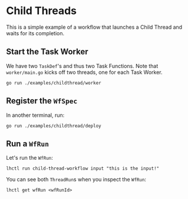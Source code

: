 # Child Threads

This is a simple example of a workflow that launches a Child Thread and waits for its completion.

## Start the Task Worker

We have two `TaskDef`'s and thus two Task Functions. Note that `worker/main.go` kicks off two threads, one for each Task Worker.

```
go run ./examples/childthread/worker
```

## Register the `WfSpec`

In another terminal, run:

```
go run ./examples/childthread/deploy
```

## Run a `WfRun`

Let's run the `WfRun`:

```
lhctl run child-thread-workflow input "this is the input!"
```

You can see both `ThreadRun`s when you inspect the `WfRun`:

```
lhctl get wfRun <wfRunId>
```
